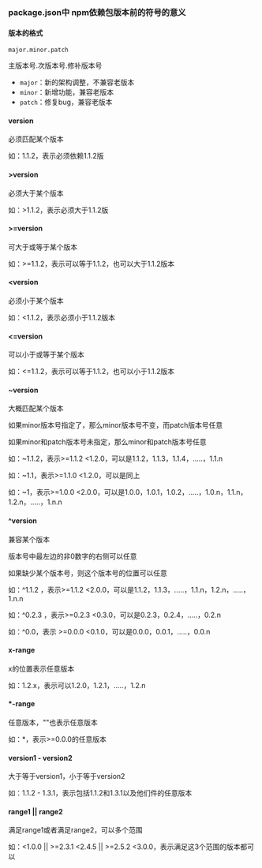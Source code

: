### package.json中 npm依赖包版本前的符号的意义

#### 版本的格式

`major.minor.patch`

主版本号.次版本号.修补版本号



- `major`：新的架构调整，不兼容老版本
- `minor`：新增功能，兼容老版本
- `patch`：修复bug，兼容老版本



#### version

必须匹配某个版本

如：1.1.2，表示必须依赖1.1.2版



#### >version

必须大于某个版本

如：>1.1.2，表示必须大于1.1.2版

 

#### >=version

可大于或等于某个版本

如：>=1.1.2，表示可以等于1.1.2，也可以大于1.1.2版本

 

#### <version

必须小于某个版本 

如：<1.1.2，表示必须小于1.1.2版本

 

#### <=version

可以小于或等于某个版本

如：<=1.1.2，表示可以等于1.1.2，也可以小于1.1.2版本



#### ~version

大概匹配某个版本

如果minor版本号指定了，那么minor版本号不变，而patch版本号任意

如果minor和patch版本号未指定，那么minor和patch版本号任意

如：~1.1.2，表示>=1.1.2 <1.2.0，可以是1.1.2，1.1.3，1.1.4，.....，1.1.n 

如：~1.1，表示>=1.1.0 <1.2.0，可以是同上

如：~1，表示>=1.0.0 <2.0.0，可以是1.0.0，1.0.1，1.0.2，.....，1.0.n，1.1.n，1.2.n，.....，1.n.n

 

#### ^version

兼容某个版本

版本号中最左边的非0数字的右侧可以任意

如果缺少某个版本号，则这个版本号的位置可以任意

如：^1.1.2 ，表示>=1.1.2 <2.0.0，可以是1.1.2，1.1.3，.....，1.1.n，1.2.n，.....，1.n.n

如：^0.2.3 ，表示>=0.2.3 <0.3.0，可以是0.2.3，0.2.4，.....，0.2.n

如：^0.0，表示 >=0.0.0 <0.1.0，可以是0.0.0，0.0.1，.....，0.0.n

 

#### x-range

x的位置表示任意版本

如：1.2.x，表示可以1.2.0，1.2.1，.....，1.2.n

 

#### *-range

任意版本，""也表示任意版本

如：*，表示>=0.0.0的任意版本

 

#### version1 - version2

大于等于version1，小于等于version2

如：1.1.2 - 1.3.1，表示包括1.1.2和1.3.1以及他们件的任意版本

 

#### range1 || range2

满足range1或者满足range2，可以多个范围

如：<1.0.0 || >=2.3.1 <2.4.5 || >=2.5.2 <3.0.0，表示满足这3个范围的版本都可以

